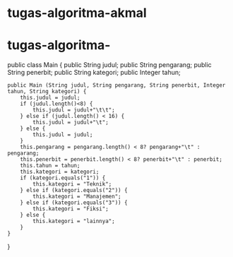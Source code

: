 # tugas-algoritma-akmal

# tugas-algoritma-

public class Main {
    public String judul;
    public String pengarang;
    public String penerbit;
    public String kategori;
    public Integer tahun;

    public Main (String judul, String pengarang, String penerbit, Integer tahun, String kategori) {
        this.judul = judul;
        if (judul.length()<8) {
            this.judul = judul+"\t\t";
        } else if (judul.length() < 16) {
            this.judul = judul+"\t";
        } else {
            this.judul = judul;
        }
        this.pengarang = pengarang.length() < 8? pengarang+"\t" : pengarang;
        this.penerbit = penerbit.length() < 8? penerbit+"\t" : penerbit;
        this.tahun = tahun;
        this.kategori = kategori;
        if (kategori.equals("1")) {
            this.kategori = "Teknik";
        } else if (kategori.equals("2")) {
            this.kategori = "Manajemen";
        } else if (kategori.equals("3")) {
            this.kategori = "Fiksi";
        } else {
            this.kategori = "lainnya";
        }
    }
}
 
